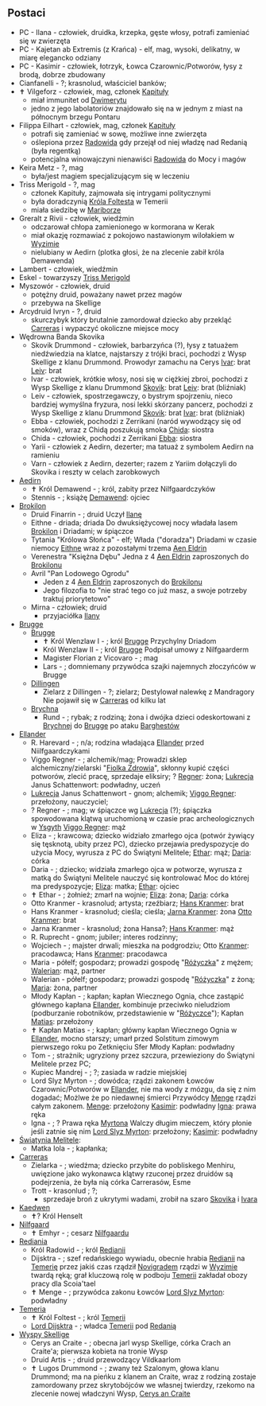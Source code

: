 ## Postaci
* PC - Ilana<a id='p_ilana'></a> - człowiek, druidka, krzepka, gęste włosy, potrafi zamieniać się w zwierzęta
* PC - Kajetan ab Extremis (z Krańca)<a id='p_kajetan'></a> - elf, mag, wysoki, delikatny, w miarę elegancko odziany
* PC - Kasimir<a id='p_kasimir'></a> - człowiek, łotrzyk, Łowca Czarownic/Potworów, łysy z brodą, dobrze zbudowany
* Cianfanelli<a id='p_cianfanelli'></a> - ?;
	krasnolud, właściciel banków;
* ✝ Vilgeforz<a id='p_vilgeforz'></a> - człowiek, mag, członek [Kapituły](#r_kapitula)
	- miał immunitet od [Dwimerytu](#r_dwimeryt)
	- jedno z jego labolatoriów znajdowało się na w jednym z miast na północnym brzegu Pontaru
* Filippa Eilhart<a id='p_filippa_eilhart'></a> - człowiek, mag, członek [Kapituły](#r_kapitula)
	* potrafi się zamieniać w sowę, możliwe inne zwierzęta
	* oślepiona przez [Radowida](#p_krol_radowid) gdy przejął od niej władzę nad Redanią (była regentką)
	* potencjalna winowajczyni nienawiści [Radowida](#p_krol_radowid) do Mocy i magów
* Keira Metz<a id='p_keira_metz'></a> - ?, mag
	* była/jest magiem specjalizującym się w leczeniu
* Triss Merigold<a id='p_triss_merigold'></a> - ?, mag
	* członek Kapituły, zajmowała się intrygami politycznymi
	* była doradczynią [Króla Foltesta](#p_krol_foltest) w Temerii
	* miała siedzibę w [Mariborze](#l_maribor)
* Greralt z Rivii<a id='p_geralt'></a> - człowiek, wiedźmin
	- odczarował chłopa zamienionego w kormorana w Kerak
	- miał okazję rozmawiać z pokojowo nastawionym wilołakiem w [Wyzimie](#l_wyzima)
	- nielubiany w Aedirn (plotka głosi, że na zlecenie zabił króla Demawenda)
* Lambert<a id='p_lambert'></a> - człowiek, wiedźmin
* Eskel<a id='p_eskel'></a> - towarzyszy [Triss Merigold](#p_triss_merigold)
* Myszowór<a id='p_myszowor'></a> - człowiek, druid
	- potężny druid, poważany nawet przez magów
	- przebywa na Skellige
* Arcydruid Ivryn<a id='p_arcydruid_ivryn'></a> - ?, druid
	- skurczybyk który brutalnie zamordował dziecko aby przekląć [Carreras](#l_carreras) i wypaczyć okoliczne miejsce mocy
* Wędrowna Banda Skovika<a id='p_wedrowna_banda_skovika'></a>
	* Skovik Drummond<a id='p_skovik'></a> - człowiek, barbarzyńca (?), łysy z tatuażem niedźwiedzia na klatce, najstarszy z trójki braci, pochodzi z Wysp Skellige z klanu Drummond. Prowodyr zamachu na Cerys
		[Ivar](#p_ivar): brat
		[Leiv](#p_leiv): brat
	* Ivar<a id='p_ivar'></a> - człowiek, krótkie włosy, nosi się w ciężkiej zbroi, pochodzi z Wysp Skellige z klanu Drummond
		[Skovik](#p_skovik): brat
		[Leiv](#p_leiv): brat (bliźniak)
	* Leiv<a id='p_leiv'></a> - człowiek, spostrzegawczy, o bystrym spojrzeniu, nieco bardziej wymyślna fryzura, nosi lekki skórzany pancerz, pochodzi z Wysp Skellige z klanu Drummond
		[Skovik](#p_skovik): brat
		[Ivar](#p_ivar): brat (bliźniak)
	* Ebba<a id='p_ebba'></a> - człowiek, pochodzi z Zerrikani (naród wywodzący się od smoków), wraz z Chidą poszukują smoka
		[Chida](#p_chida): siostra
	* Chida<a id='p_chida'></a> - człowiek, pochodzi z Zerrikani
		[Ebba](#p_ebba): siostra
	* Yarii<a id='p_yarii'></a> - człowiek z Aedirn, dezerter; ma tatuaż z symbolem Aedirn na ramieniu
	* Varn<a id='p_varn'></a> - człowiek z Aedirn, dezerter; razem z Yariim dołączyli do Skovika i reszty w celach zarobkowych
* [Aedirn](#l_aedirn)
	* ✝ Król Demawend<a id='p_krol_demawend'></a> - ; król, zabity przez Nilfgaardczyków
	* Stennis<a id='p_stennis'></a> - ; książę
		[Demawend](#p_krol_demawend): ojciec
* [Brokilon](#l_brokilon)
	* Druid Finarrin<a id='p_druid_finarrin'></a> - ; druid
		Uczył [Ilanę](#ilana)
	* Eithne<a id='p_eithne'></a> - driada; driada
		Do dwuksiężycowej nocy władała lasem [Brokilon](#l_brokilon) i Driadami; w śpiączce
	* Tytania "Królowa Słońca"<a id='p_tytania'></a> - elf; 
		Włada ("doradza") Driadami w czasie niemocy [Eithne](#p_eithne) wraz z pozostałymi trzema [Aen Eldrin](#r_aen_eldrin)
	* Verenestra "Księżna Dębu"<a id='p_verenestra'></a>
		Jedna z 4 [Aen Eldrin](#r_aen_eldrin) zaproszonych do [Brokilonu](#l_brokilon)
	* Avril "Pan Lodowego Ogrodu"<a id='p_avril'></a>
		* Jeden z 4 [Aen Eldrin](#r_aen_eldrin) zaproszonych do [Brokilonu](#l_brokilon)
		* Jego filozofia to "nie strać tego co już masz, a swoje potrzeby traktuj priorytetowo"
	* Mirna<a id='p_mirna'></a> - człowiek; druid
		* przyjaciółka [Ilany](#p_ilana)
* [Brugge](#l_brugge)
	* [Brugge](#l_m_brugge)
		* ✝ Król Wenzlaw I<a id='p_krol_wenzlaw_i'></a> - ; król [Brugge](#l_brugge)
			Przychylny Driadom
		* Król Wenzlaw II<a id='p_krol_wenzlaw_ii'></a> - ; król [Brugge](#l_brugge)
			Podpisał umowy z Nilfgaarderm
		* Magister Florian z Vicovaro<a id='p_florian_z_vicovaro'></a> - ; mag
		* Lars<a id='p_lars'></a> - ; domniemany przywódca szajki najemnych złoczyńców w Brugge
	* [Dillingen](#l_dillingen)
		* Zielarz z Dillingen<a id='p_zielarz'></a> - ?; zielarz;
			Destylował nalewkę z Mandragory
			Nie pojawił się w [Carreras](#l_carreras) od kilku lat
	* [Brychna](#l_brychna)
		* Rund<a id='p_rund'></a> - ; rybak;
			z rodziną; żona i dwójka dzieci
			odeskortowani z [Brychnej](#l_brychna) do [Brugge](#l_m_brugge) po ataku [Barghestów](#b_barghest)
* [Ellander](#l_ellander)
	* R. Harevard<a id='p_rodzina_harevard'></a> - ; n/a;
		rodzina władająca [Ellander](#l_m_ellander) przed Niilfgaardczykami
	* Viggo Regner<a id='p_viggo_regner'></a> - ; alchemik/mag;
		Prowadzi sklep alchemiczny/zielarski "[Fiolka Zdrowia](#l_fiolka_zdrowia)", skłonny kupić części potworów, zlecić pracę, sprzedaje eliksiry;
		? [Regner](#p_viggo_regner): żona; [Lukrecja](#p_lukrecja_schattenwort) Janus Schattenwort: podwładny, uczeń
	* [Lukrecja](#p_lukrecja_schattenwort) Janus Schattenwort<a id='p_lukrecja_schattenwort'></a> - gnom; alchemik;
		[Viggo Regner](#p_viggo_regner): przełożony, nauczyciel;
	* ? Regner<a id='p_pani_regner'></a> - ; mag;
		w śpiączce wg [Lukrecja](#p_lukrecja_schattenwort) (?);
		śpiączka spowodowana klątwą uruchomioną w czasie prac archeologicznych w [Ysgyth](#l_ysgyth)
		[Viggo Regner](#p_viggo_regner): mąż
	* Eliza<a id='p_eliza'></a> - ; krawcowa;
		dziecko widziało zmarłego ojca (potwór żywiący się tęsknotą, ubity przez PC), dziecko przejawia predyspozycje do użycia Mocy, wyrusza z PC do Świątyni Melitele;
		[Ethar](#p_ethar): mąż; [Daria](#p_daria): córka
	* Daria<a id='p_daria'></a> - ; dziecko;
		widziała zmarłego ojca w potworze, wyrusza z matką do Świątyni Melitele nauczyć się kontrolować Moc do której ma predyspozycje;
		[Eliza](#p_eliza): matka; [Ethar](#p_ethar): ojciec
	* ✝ Ethar<a id='p_ethar'></a> - ; żołnież;
		zmarł na wojnie;
		[Eliza](#p_eliza): żona; [Daria](#p_daria): córka
	* Otto Kranmer<a id='p_otto_kranmer'></a> - krasnolud; artysta;
		rzeźbiarz;
		[Hans Kranmer](#p_hans_kranmer): brat
	* Hans Kranmer<a id='p_hans_kranmer'></a> - krasnolud; cieśla;
		cieśla;
		[Jarna Kranmer](#p_jarna_kranmer): żona
		[Otto Kranmer](#p_otto_kranmer): brat
	* Jarna Kranmer<a id='p_jarna_kranmer'></a> - krasnolud; żona Hansa?;
		[Hans Kranmer](#p_hans_kranmer): mąż
	* R. Ruprecht<a id='p_ruprecht'></a> - gnom; jubiler;
		interes rodzinny;
	* Wojciech<a id='p_wojciech'></a> - ; majster drwali;
		mieszka na podgrodziu;
		Otto [Kranmer](#p_otto_kranmer): pracodawca; Hans [Kranmer](#p_otto_kranmer): pracodawca
	* Maria<a id='p_maria'></a> - półelf; gospodarz;
		prowadzi gospodę "[Różyczka](#l_rozyczka)" z mężem;
		[Walerian](#p_walerian): mąż, partner
	* Walerian<a id='p_walerian'></a> - półelf; gospodarz;
		prowadzi gospodę "[Różyczka](#l_rozyczka)" z żoną;
		[Maria](#p_maria): żona, partner
	* Młody Kapłan<a id='p_mlody_kaplan'></a> - ; kapłan;
		kapłan Wiecznego Ognia, chce zastąpić głównego kapłana [Ellander](#l_m_ellander), kombinuje przeciwko nieludziom (podburzanie robotników, przedstawienie w "[Różyczce](#l_rozyczka)");
		Kapłan [Matias](#p_kaplan_matias): przełożony
	* ✝ Kapłan Matias<a id='p_kaplan_matias'></a> - ; kapłan;
		główny kapłan Wiecznego Ognia w [Ellander](#l_ellander), mocno starszy; umarł przed Solstitum zimowym pierwszego roku po Zetknięciu Sfer
		Młody Kapłan: podwładny
	* Tom<a id='p_tom'></a> - ; strażnik;
		ugryziony przez szczura, przewieziony do Świątyni Melitele przez PC;
	* Kupiec Mandrej<a id='p_mandrej'></a> - ; ?;
		zasiada w radzie miejskiej
	* Lord Slyz Myrton<a id='p_lord_myrton'></a> - ; dowódca;
		rządzi zakonem Łowców Czarownic/Potworów w [Ellander](#l_ellander), nie ma wody z mózgu, da się z nim dogadać;
		Możlwe że po niedawnej śmierci Przywódcy [Menge](#p_menge) rządzi całym zakonem.
		[Menge](#p_menge): przełożony
		[Kasimir](#p_kasimir): podwładny
		[Igna](#p_igna): prawa ręka
	* Igna<a id='p_igna'></a> - ; ?
		Prawa ręka [Myrtona](#p_lord_myrton)
		Walczy długim mieczem, który płonie jeśli zatnie się nim
		[Lord Slyz Myrton](#p_lord_myrton): przełożony; [Kasimir](#p_kasimir): podwładny
* [Świątynia Melitele](#l_smelitele):
	* Matka Iola<a id='p_matka_iola'></a> - ; kapłanka;
* [Carreras](#l_carreras)
	* Zielarka<a id='p_zielarka'></a> - ; wiedźma;
		dziecko przybite do pobliskego Menhiru, uwięzione jako wykonawca klątwy rzuconej przez druidów
		są podejrzenia, że była nią córka Carrerasów, Esme<a id='p_esme_carreras'></a>
	* Trott<a id='p_trott'></a> - krasonlud ; ?;
		* sprzedaje broń z ukrytymi wadami, zrobił na szaro [Skovika](#p_skovik) i [Ivara](#p_ivar)
* [Kaedwen](#l_kaedwen)
	* ✝? Król Henselt<a id='p_krol_henselt'></a>
* [Nilfgaard](#l_nilfgaard)
	* ✝ Emhyr<a id='p_emhyr'></a> - ; cesarz [Nilfgaardu](#l_nilfgaard)
* [Rediania](#l_redania)
	* Król Radowid<a id='p_krol_radowid'></a> - ; król [Redianii](#l_redania)
	* Dijsktra<a id='p_dijsktra'></a> - ; szef redańskiego wywiadu, obecnie hrabia [Redianii](#l_redania) na [Temerię](#l_temeria)
		przez jakiś czas rządził [Novigradem](#l_novigrad)
		rządzi w [Wyzimie](#l_wyzima) twardą ręką; grał kluczową rolę w podboju [Temerii](#l_temeria)
		zakładał obozy pracy dla Scoia'tael
	* ✝ Menge<a id='p_menge'></a> - ; przywódca zakonu Łowców
		[Lord Slyz Myrton](#p_lord_myrton): podwładny
* [Temeria](#l_temeria)
	* ✝ Król Foltest<a id='p_krol_foltest'></a> - ; król [Temerii](#l_temeria)
	* [Lord Dijsktra](#p_dijsktra) - ; władca [Temerii](#l_temeria) pod [Redanią](#l_redania)
* [Wyspy Skellige](#l_wyspy_skellige)
	* Cerys an Craite<a id='p_cerys'></a> - ; obecna jarl wysp Skellige, córka Crach an Craite'a; pierwsza kobieta na tronie Wysp
	* Druid Artis<a id='p_druid_artis'></a> - ; druid przewodzący Vildkaarlom
	* ✝ Lugos Drummond<a id='p_lugos'></a> - ; zwany też Szalonym, głowa klanu Drummond</a><a id='p_drummond'></a>; ma na pieńku z klanem an Craite, wraz z rodziną zostaje zamordowany przez skrytobójców we własnej twierdzy, rzekomo na zlecenie nowej władczyni Wysp, [Cerys an Craite](#p_cerys)